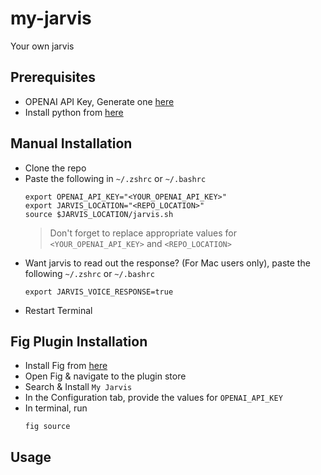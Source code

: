# my-jarvis
Your own jarvis

## Prerequisites
- OPENAI API Key, Generate one [here](https://beta.openai.com/account/api-keys)
- Install python from [here](https://www.python.org/downloads/)

## Manual Installation
  - Clone the repo
  - Paste the following in `~/.zshrc` or `~/.bashrc`
    ```
    export OPENAI_API_KEY="<YOUR_OPENAI_API_KEY>"
    export JARVIS_LOCATION="<REPO_LOCATION>"
    source $JARVIS_LOCATION/jarvis.sh
    ```
    > Don't forget to replace appropriate values for `<YOUR_OPENAI_API_KEY>` and `<REPO_LOCATION>`
  - Want jarvis to read out the response? (For Mac users only), paste the following `~/.zshrc` or `~/.bashrc`
    ```
    export JARVIS_VOICE_RESPONSE=true
    ```
  - Restart Terminal

## Fig Plugin Installation  
  - Install Fig from [here](https://fig.io)
  - Open Fig & navigate to the plugin store
  - Search & Install `My Jarvis`
  - In the Configuration tab, provide the values for `OPENAI_API_KEY`
  - In terminal, run 
    ```
    fig source
    ```

## Usage
